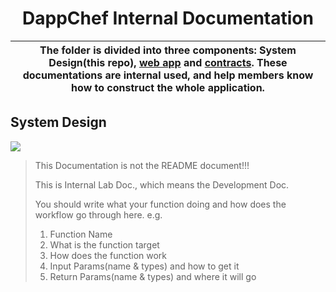 <p align="center">
    <h1 align="center">
        DappChef Internal Documentation
    </h1>
</p>

| The folder is divided into three components: System Design(this repo), [web app](./web-app.md) and [contracts](./contracts.md). These documentations are internal used, and help members know how to construct the whole application. |
| ------------------------------------------------------------------------------------------------------------------------------------------------------------------------------------------------------------------------------------- |

## System Design

![](https://i.imgur.com/7cJmh0e.png)

> This Documentation is not the README document!!!
>
> This is Internal Lab Doc., which means the Development Doc.
>
> You should write what your function doing and how does the workflow go through here.
> e.g.
>
> 1. Function Name
> 1. What is the function target
> 1. How does the function work
> 1. Input Params(name & types) and how to get it
> 1. Return Params(name & types) and where it will go

